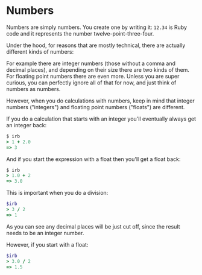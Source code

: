 # Numbers

Numbers are simply numbers. You create one by writing it: `12.34` is Ruby code
and it represents the number twelve-point-three-four.

Under the hood, for reasons that are mostly technical, there are actually
different kinds of numbers:

For example there are integer numbers (those without a comma and decimal
places), and depending on their size there are two kinds of them. For floating
point numbers there are even more. Unless you are super curious, you can
perfectly ignore all of that for now, and just think of numbers as numbers.

However, when you do calculations with numbers, keep in mind that integer
numbers ("integers") and floating point numbers ("floats") are different.

If you do a calculation that starts with an integer you'll eventually always
get an integer back:

```ruby
$ irb
> 1 + 2.0
=> 3
```

And if you start the expression with a float then you'll get a float back:

```ruby
$ irb
> 1.0 + 2
=> 3.0
```

This is important when you do a division:

```ruby
$irb
> 3 / 2
=> 1
```

As you can see any decimal places will be just cut off, since the result needs
to be an integer number.

However, if you start with a float:

```ruby
$irb
> 3.0 / 2
=> 1.5
```
